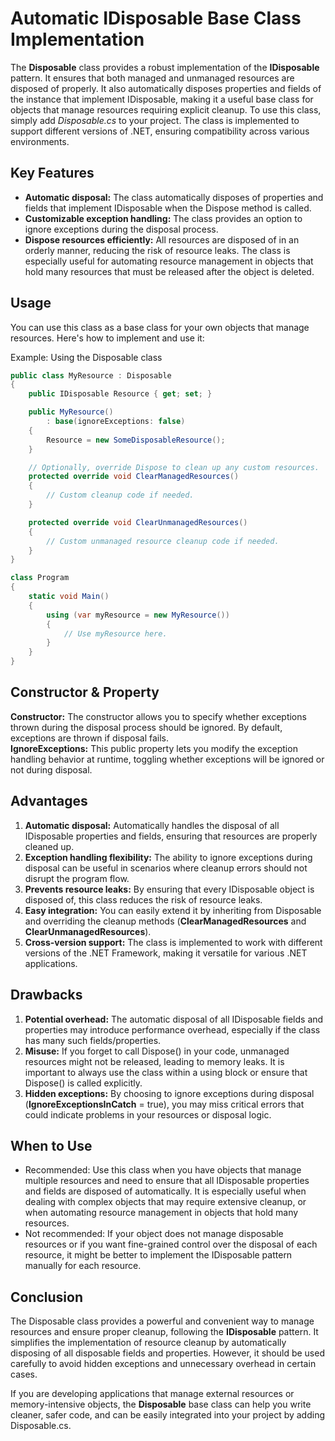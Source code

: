 # Automatic IDisposable Base Class Implementation

The **Disposable** class provides a robust implementation of the **IDisposable** pattern. It ensures that both managed and unmanaged resources are disposed of properly. It also automatically disposes properties and fields of the instance that implement IDisposable, making it a useful base class for objects that manage resources requiring explicit cleanup. To use this class, simply add *Disposable.cs* to your project. The class is implemented to support different versions of .NET, ensuring compatibility across various environments.

## Key Features
- **Automatic disposal:** The class automatically disposes of properties and fields that implement IDisposable when the Dispose method is called.
- **Customizable exception handling:** The class provides an option to ignore exceptions during the disposal process.
- **Dispose resources efficiently:** All resources are disposed of in an orderly manner, reducing the risk of resource leaks. The class is especially useful for automating resource management in objects that hold many resources that must be released after the object is deleted.

## Usage
You can use this class as a base class for your own objects that manage resources. Here's how to implement and use it:

Example: Using the Disposable class
```csharp
public class MyResource : Disposable
{
    public IDisposable Resource { get; set; }

    public MyResource() 
        : base(ignoreExceptions: false)
    {
        Resource = new SomeDisposableResource();
    }

    // Optionally, override Dispose to clean up any custom resources.
    protected override void ClearManagedResources()
    {
        // Custom cleanup code if needed.
    }

    protected override void ClearUnmanagedResources()
    {
        // Custom unmanaged resource cleanup code if needed.
    }
}

class Program
{
    static void Main()
    {
        using (var myResource = new MyResource())
        {
            // Use myResource here.
        }
    }
}
```

## Constructor & Property
**Constructor:** The constructor allows you to specify whether exceptions thrown during the disposal process should be ignored. By default, exceptions are thrown if disposal fails.  
**IgnoreExceptions:** This public property lets you modify the exception handling behavior at runtime, toggling whether exceptions will be ignored or not during disposal.  

## Advantages
1. **Automatic disposal:** Automatically handles the disposal of all IDisposable properties and fields, ensuring that resources are properly cleaned up.
2. **Exception handling flexibility:** The ability to ignore exceptions during disposal can be useful in scenarios where cleanup errors should not disrupt the program flow.
3. **Prevents resource leaks:** By ensuring that every IDisposable object is disposed of, this class reduces the risk of resource leaks.
4. **Easy integration:** You can easily extend it by inheriting from Disposable and overriding the cleanup methods (**ClearManagedResources** and **ClearUnmanagedResources**).
5. **Cross-version support:** The class is implemented to work with different versions of the .NET Framework, making it versatile for various .NET applications.

## Drawbacks
1. **Potential overhead:** The automatic disposal of all IDisposable fields and properties may introduce performance overhead, especially if the class has many such fields/properties.
2. **Misuse:** If you forget to call Dispose() in your code, unmanaged resources might not be released, leading to memory leaks. It is important to always use the class within a using block or ensure that Dispose() is called explicitly.
3. **Hidden exceptions:** By choosing to ignore exceptions during disposal (**IgnoreExceptionsInCatch** = true), you may miss critical errors that could indicate problems in your resources or disposal logic.
## When to Use
- Recommended: Use this class when you have objects that manage multiple resources and need to ensure that all IDisposable properties and fields are disposed of automatically. It is especially useful when dealing with complex objects that may require extensive cleanup, or when automating resource management in objects that hold many resources.
- Not recommended: If your object does not manage disposable resources or if you want fine-grained control over the disposal of each resource, it might be better to implement the IDisposable pattern manually for each resource.

## Conclusion
The Disposable class provides a powerful and convenient way to manage resources and ensure proper cleanup, following the **IDisposable** pattern. It simplifies the implementation of resource cleanup by automatically disposing of all disposable fields and properties. However, it should be used carefully to avoid hidden exceptions and unnecessary overhead in certain cases.

If you are developing applications that manage external resources or memory-intensive objects, the **Disposable** base class can help you write cleaner, safer code, and can be easily integrated into your project by adding Disposable.cs.
